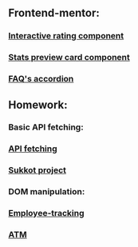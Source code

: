 ## Frontend-mentor:
### [Interactive rating component](https://agitagit.github.io/IITC/2024-10/interactive-rating-component-main)

### [Stats preview card component](https://agitagit.github.io/IITC/docs/HW11)

### [FAQ's accordion](https://agitagit.github.io/IITC/2024-10/faq-accordion-main)


## Homework:
### Basic API fetching:
### [API fetching](https://agitagit.github.io/IITC/2024-10/basic_api_calls)
### [Sukkot project](https://agitagit.github.io/IITC/2024-10/sukot_project_tmdb)

### DOM manipulation:
### [Employee-tracking](https://agitagit.github.io/IITC/docs/employee_system)
### [ATM](https://agitagit.github.io/IITC/docs/atm)
